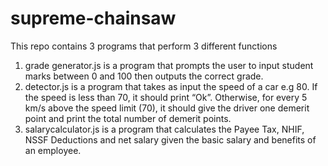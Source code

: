 # supreme-chainsaw
This repo contains 3 programs that perform 3 different functions
1. grade generator.js is a program that prompts the user to input student marks between 0 and 100 then outputs the correct grade.
2. detector.js is a program that takes as input the speed of a car e.g 80. If the speed is less than 70, it should print “Ok”. Otherwise, for every 5 km/s above the speed limit (70), it should give the driver one demerit point and print the total number of demerit points.
3. salarycalculator.js is a program that calculates the Payee Tax, NHIF, NSSF Deductions and net salary given the basic salary and benefits of an employee.
